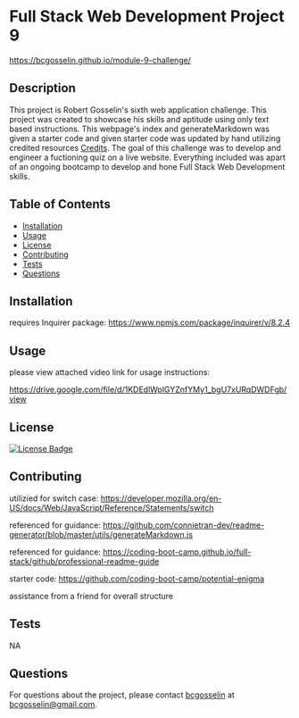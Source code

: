 
# Full Stack Web Development Project 9

https://bcgosselin.github.io/module-9-challenge/

## Description
This project is Robert Gosselin's sixth web application challenge. This project was created to showcase his skills and aptitude using only text based instructions. This webpage's index and generateMarkdown was given a starter code and given starter code was updated by hand utilizing credited resources [Credits](#credits). The goal of this challenge was to develop and engineer a fuctioning quiz on a live website. Everything included was apart of an ongoing bootcamp to develop and hone Full Stack Web Development skills.

## Table of Contents
- [Installation](#installation)
- [Usage](#usage)
- [License](#license)
- [Contributing](#contributing)
- [Tests](#tests)
- [Questions](#questions)

## Installation
requires Inquirer package: https://www.npmjs.com/package/inquirer/v/8.2.4 

## Usage
please view attached video link for usage instructions:

https://drive.google.com/file/d/1KDEdlWplGYZnfYMy1_bgU7xURqDWDFgb/view

## License
[![License Badge](https://img.shields.io/badge/MIT-yellow)]()

## Contributing
utilizied for switch case: https://developer.mozilla.org/en-US/docs/Web/JavaScript/Reference/Statements/switch

referenced for guidance: https://github.com/connietran-dev/readme-generator/blob/master/utils/generateMarkdown.js

referenced for guidance: https://coding-boot-camp.github.io/full-stack/github/professional-readme-guide

starter code: https://github.com/coding-boot-camp/potential-enigma

assistance from a friend for overall structure


## Tests
NA

## Questions
For questions about the project, please contact [bcgosselin](https://github.com/bcgosselin) at bcgosselin@gmail.com.
